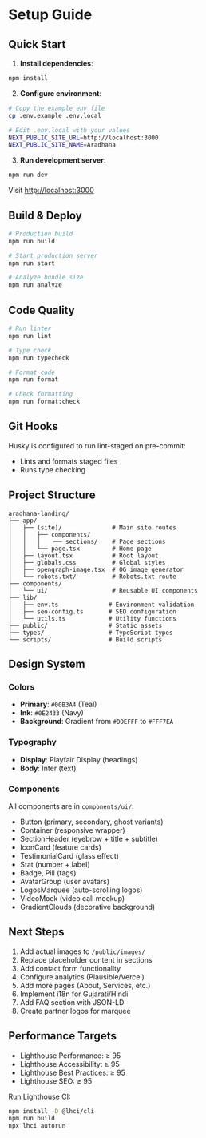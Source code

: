 # Setup Guide

## Quick Start

1. **Install dependencies**:
```bash
npm install
```

2. **Configure environment**:
```bash
# Copy the example env file
cp .env.example .env.local

# Edit .env.local with your values
NEXT_PUBLIC_SITE_URL=http://localhost:3000
NEXT_PUBLIC_SITE_NAME=Aradhana
```

3. **Run development server**:
```bash
npm run dev
```

Visit [http://localhost:3000](http://localhost:3000)

## Build & Deploy

```bash
# Production build
npm run build

# Start production server
npm run start

# Analyze bundle size
npm run analyze
```

## Code Quality

```bash
# Run linter
npm run lint

# Type check
npm run typecheck

# Format code
npm run format

# Check formatting
npm run format:check
```

## Git Hooks

Husky is configured to run lint-staged on pre-commit:
- Lints and formats staged files
- Runs type checking

## Project Structure

```
aradhana-landing/
├── app/
│   ├── (site)/              # Main site routes
│   │   ├── components/
│   │   │   └── sections/    # Page sections
│   │   └── page.tsx         # Home page
│   ├── layout.tsx           # Root layout
│   ├── globals.css          # Global styles
│   ├── opengraph-image.tsx  # OG image generator
│   └── robots.txt/          # Robots.txt route
├── components/
│   └── ui/                  # Reusable UI components
├── lib/
│   ├── env.ts              # Environment validation
│   ├── seo-config.ts       # SEO configuration
│   └── utils.ts            # Utility functions
├── public/                 # Static assets
├── types/                  # TypeScript types
└── scripts/                # Build scripts
```

## Design System

### Colors
- **Primary**: `#00B3A4` (Teal)
- **Ink**: `#0E2433` (Navy)
- **Background**: Gradient from `#DDEFFF` to `#FFF7EA`

### Typography
- **Display**: Playfair Display (headings)
- **Body**: Inter (text)

### Components
All components are in `components/ui/`:
- Button (primary, secondary, ghost variants)
- Container (responsive wrapper)
- SectionHeader (eyebrow + title + subtitle)
- IconCard (feature cards)
- TestimonialCard (glass effect)
- Stat (number + label)
- Badge, Pill (tags)
- AvatarGroup (user avatars)
- LogosMarquee (auto-scrolling logos)
- VideoMock (video call mockup)
- GradientClouds (decorative background)

## Next Steps

1. Add actual images to `/public/images/`
2. Replace placeholder content in sections
3. Add contact form functionality
4. Configure analytics (Plausible/Vercel)
5. Add more pages (About, Services, etc.)
6. Implement i18n for Gujarati/Hindi
7. Add FAQ section with JSON-LD
8. Create partner logos for marquee

## Performance Targets

- Lighthouse Performance: ≥ 95
- Lighthouse Accessibility: ≥ 95
- Lighthouse Best Practices: ≥ 95
- Lighthouse SEO: ≥ 95

Run Lighthouse CI:
```bash
npm install -D @lhci/cli
npm run build
npx lhci autorun
```
